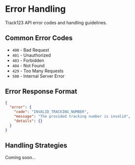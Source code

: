 # Error Handling

Track123 API error codes and handling guidelines.

## Common Error Codes

- `400` - Bad Request
- `401` - Unauthorized  
- `403` - Forbidden
- `404` - Not Found
- `429` - Too Many Requests
- `500` - Internal Server Error

## Error Response Format

```json
{
  "error": {
    "code": "INVALID_TRACKING_NUMBER",
    "message": "The provided tracking number is invalid",
    "details": {}
  }
}
```

## Handling Strategies

Coming soon...